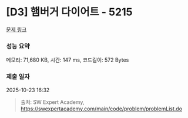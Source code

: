 # [D3] 햄버거 다이어트 - 5215 

[문제 링크](https://swexpertacademy.com/main/code/problem/problemDetail.do?contestProbId=AWT-lPB6dHUDFAVT) 

### 성능 요약

메모리: 71,680 KB, 시간: 147 ms, 코드길이: 572 Bytes

### 제출 일자

2025-10-23 16:32



> 출처: SW Expert Academy, https://swexpertacademy.com/main/code/problem/problemList.do